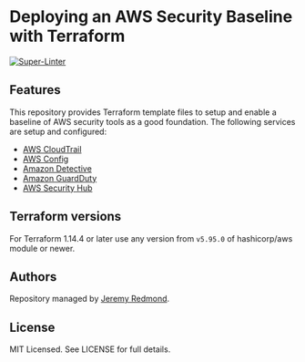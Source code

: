# Deploying an AWS Security Baseline with Terraform

[![Super-Linter](https://github.com/jsredmond/aws-security-baseline/actions/workflows/linter.yml/badge.svg)](https://github.com/jsredmond/aws-security-baseline/actions/workflows/linter.yml)

## Features

This repository provides Terraform template files to setup and enable a baseline of AWS security tools as a good foundation. The following services are setup and configured:

* [AWS CloudTrail](https://aws.amazon.com/cloudtrail/)
* [AWS Config](https://aws.amazon.com/config/)
* [Amazon Detective](https://aws.amazon.com/detective/)
* [Amazon GuardDuty](https://aws.amazon.com/guardduty/)
* [AWS Security Hub](https://aws.amazon.com/security-hub/)

## Terraform versions

For Terraform 1.14.4 or later use any version from `v5.95.0` of hashicorp/aws module or newer.

## Authors

Repository managed by [Jeremy Redmond](https://github.com/jsredmond).

## License

MIT Licensed. See LICENSE for full details.